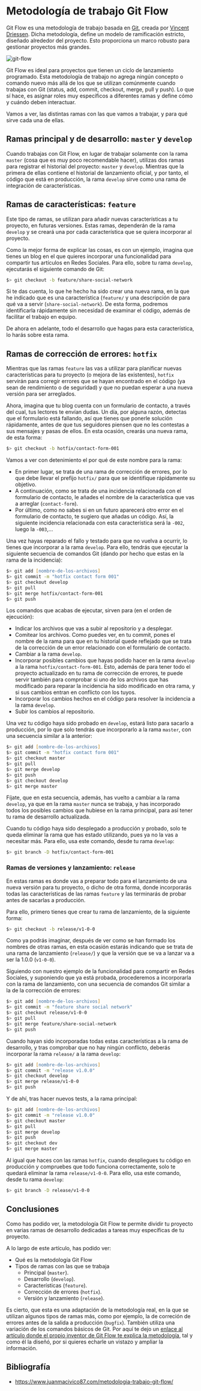 # Metodología de trabajo Git Flow

Git Flow es una metodología de trabajo basada en [Git](https://git-scm.com/), creada por [Vincent Driessen](https://nvie.com/about/). Dicha metodología, define un modelo de ramificación estricto, diseñado alrededor del proyecto. Esto proporciona un marco robusto para gestionar proyectos más grandes.

![git-flow](./images/git-flow.png)

Git Flow es ideal para proyectos que tienen un ciclo de lanzamiento programado. Esta metodología de trabajo no agrega ningún concepto o comando nuevo más allá de los que se utilizan comúnmente cuando trabajas con Git (status, add, commit, checkout, merge, pull y push). Lo que sí hace, es asignar roles muy específicos a diferentes ramas y define cómo y cuándo deben interactuar.

Vamos a ver, las distintas ramas con las que vamos a trabajar, y para qué sirve cada una de ellas.

## Ramas principal y de desarrollo: `master` y `develop`

Cuando trabajas con Git Flow, en lugar de trabajar solamente con la rama `master` (cosa que es muy poco recomendable hacer), utilizas dos ramas para registrar el historial del proyecto: `master` y `develop`. Mientras que la primera de ellas contiene el historial de lanzamiento oficial, y por tanto, el código que está en producción, la rama `develop` sirve como una rama de integración de características.

## Ramas de características: `feature`

Este tipo de ramas, se utilizan para añadir nuevas características a tu proyecto, en futuras versiones. Estas ramas, dependerán de la rama `develop` y se creará una por cada característica que se quiera incorporar al proyecto.

Como la mejor forma de explicar las cosas, es con un ejemplo, imagina que tienes un blog en el que quieres incorporar una funcionalidad para compartir tus artículos en Redes Sociales. Para ello, sobre tu rama `develop`, ejecutarás el siguiente comando de Git:

```zsh
$> git checkout -b feature/share-social-network
```

Si te das cuenta, lo que he hecho ha sido crear una nueva rama, en la que he indicado que es una característica (`feature/` y una descripción de para qué va a servir (`share-social-network`). De esta forma, podremos identificarla rápidamente sin necesidad de examinar el código, además de facilitar el trabajo en equipo.

De ahora en adelante, todo el desarrollo que hagas para esta característica, lo harás sobre esta rama.

## Ramas de corrección de errores: `hotfix`

Mientras que las ramas `feature` las vas a utilizar para planificar nuevas características para tu proyecto (o mejora de las existentes), `hotfix` servirán para corregir errores que se hayan encontrado en el código (ya sean de rendimiento o de seguridad) y que no puedan esperar a una nueva versión para ser arreglados.

Ahora, imagina que tu blog cuenta con un formulario de contacto, a través del cual, tus lectores te envían dudas. Un día, por alguna razón, detectas que el formulario está fallando, así que tienes que ponerle solución rápidamente, antes de que tus seguidores piensen que no les contestas a sus mensajes y pasas de ellos. En esta ocasión, crearás una nueva rama, de esta forma:

```zsh
$> git checkout -b hotfix/contact-form-001
```

Vamos a ver con detenimiento el por qué de este nombre para la rama:

- En primer lugar, se trata de una rama de corrección de errores, por lo que debe llevar el prefijo `hotfix/` para que se identifique rápidamente su objetivo.
- A continuación, como se trata de una incidencia relacionada con el formulario de contacto, le añades el nombre de la característica que vas a arreglar (`contact-form`).
- Por último, como no sabes si en un futuro aparecerá otro error en el formulario de contacto, te sugiero que añadas un código. Así, la siguiente incidencia relacionada con esta característica será la `-002`, luego la `-003`,…

Una vez hayas reparado el fallo y testado para que no vuelva a ocurrir, lo tienes que incorporar a la rama `develop`. Para ello, tendrás que ejecutar la siguiente secuencia de comandos Git (dando por hecho que estas en la rama de la incidencia):

```zsh
$> git add [nombre-de-los-archivos]
$> git commit -m "hotfix contact form 001"
$> git checkout develop
$> git pull
$> git merge hotfix/contact-form-001
$> git push
```

Los comandos que acabas de ejecutar, sirven para (en el orden de ejecución):

- Indicar los archivos que vas a subir al repositorio y a desplegar.
- Comitear los archivos. Como puedes ver, en tu commit, pones el nombre de la rama para que en tu historial quede reflejado que se trata de la corrección de un error relacionado con el formulario de contacto.
- Cambiar a la rama `develop`.
- Incorporar posibles cambios que hayas podido hacer en la rama `develop` a la rama `hotfix/contact-form-001`. Esto, además de para tener todo el proyecto actualizado en tu rama de corrección de errores, te puede servir también para comprobar si uno de los archivos que has modificado para reparar la incidencia ha sido modificado en otra rama, y si sus cambios entran en conflicto con los tuyos.
- Incorporar los cambios hechos en el código para resolver la incidencia a la rama `develop`.
- Subir los cambios al repositorio.

Una vez tu código haya sido probado en `develop`, estará listo para sacarlo a producción, por lo que solo tendrás que incorporarlo a la rama `master`, con una secuencia similar a la anterior:

```zsh
$> git add [nombre-de-los-archivos]
$> git commit -m "hotfix contact form 001"
$> git checkout master
$> git pull
$> git merge develop
$> git push
$> git checkout develop
$> git merge master
```

Fíjate, que en esta secuencia, además, has vuelto a cambiar a la rama `develop`, ya que en la rama `master` nunca se trabaja, y has incorporado todos los posibles cambios que hubiese en la rama principal, para así tener tu rama de desarrollo actualizada.

Cuando tu código haya sido desplegado a producción y probado, solo te queda eliminar la rama que has estado utilizando, pues ya no la vas a necesitar más. Para ello, usa este comando, desde tu rama `develop`:

```zsh
$> git branch -D hotfix/contact-form-001
```

### Ramas de versiones y lanzamiento: `release`

En estas ramas es donde vas a preparar todo para el lanzamiento de una nueva versión para tu proyecto, o dicho de otra forma, donde incorporarás todas las características de las ramas `feature` y las terminarás de probar antes de sacarlas a producción.

Para ello, primero tienes que crear tu rama de lanzamiento, de la siguiente forma:

```zsh
$> git checkout -b release/v1-0-0
```

Como ya podrás imaginar, después de ver como se han formado los nombres de otras ramas, en esta ocasión estarás indicando que se trata de una rama de lanzamiento (`release/`) y que la versión que se va a lanzar va a ser la 1.0.0 (`v1-0-0`).

Siguiendo con nuestro ejemplo de la funcionalidad para compartir en Redes Sociales, y suponiendo que ya está probada, procederemos a incorporarla con la rama de lanzamiento, con una secuencia de comandos Git similar a la de la corrección de errores:

```zsh
$> git add [nombre-de-los-archivos]
$> git commit -m "feature share social network"
$> git checkout release/v1-0-0
$> git pull
$> git merge feature/share-social-network
$> git push
```

Cuando hayan sido incorporadas todas estas características a la rama de desarrollo, y tras comprobar que no hay ningún conflicto, deberás incorporar la rama `release/` a la rama `develop`:

```zsh
$> git add [nombre-de-los-archivos]
$> git commit -m "release v1.0.0"
$> git checkout develop
$> git merge release/v1-0-0
$> git push
```

Y de ahí, tras hacer nuevos tests, a la rama principal:

```zsh
$> git add [nombre-de-los-archivos]
$> git commit -m "release v1.0.0"
$> git checkout master
$> git pull
$> git merge develop
$> git push
$> git checkout dev
$> git merge master
```

Al igual que haces con las ramas `hotfix`, cuando despliegues tu código en producción y compruebes que todo funciona correctamente, solo te quedará eliminar la rama `release/v1-0-0`. Para ello, usa este comando, desde tu rama `develop`:

```zsh
$> git branch -D release/v1-0-0
```

## Conclusiones

Como has podido ver, la metodología Git Flow te permite dividir tu proyecto en varias ramas de desarrollo dedicadas a tareas muy específicas de tu proyecto.

A lo largo de este artículo, has podido ver:

- Qué es la metodología Git Flow
- Tipos de ramas con las que se trabaja
  - Principal (`master`).
  - Desarrollo (`develop`).
  - Características (`feature`).
  - Corrección de errores (`hotfix`).
  - Versión y lanzamiento (`release`).

Es cierto, que esta es una adaptación de la metodología real, en la que se utilizan algunos tipos de ramas más, como por ejemplo, la de correción de errores antes de la salida a producción (`bugfix`). También utiliza una variación de los comandos básicos de Git. Por aquí te dejo un [enlace al artículo donde el propio inventor de Git Flow te explica la metodología](https://nvie.com/posts/a-successful-git-branching-model/), tal y como él la diseñó, por si quieres echarle un vistazo y ampliar la información.

## Bibliografía

- https://www.juanmacivico87.com/metodologia-trabajo-git-flow/
